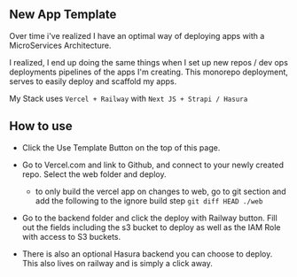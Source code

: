 ## New App Template

Over time i've realized I have an optimal way of deploying apps with a MicroServices Architecture.

I realized, I end up doing the same things when I set up new repos / dev ops deployments pipelines of the apps I'm creating. This monorepo deployment, serves to easily deploy and scaffold my apps.

My Stack uses `Vercel + Railway` with `Next JS + Strapi / Hasura`

## How to use

- Click the Use Template Button on the top of this page.
- Go to Vercel.com and link to Github, and connect to your newly created repo. Select the web folder and deploy.

  - to only build the vercel app on changes to web, go to git section and add the following to the ignore build step `git diff HEAD ./web`

- Go to the backend folder and click the deploy with Railway button. Fill out the fields including the s3 bucket to deploy as well as the IAM Role with access to S3 buckets.

- There is also an optional Hasura backend you can choose to deploy. This also lives on railway and is simply a click away.
